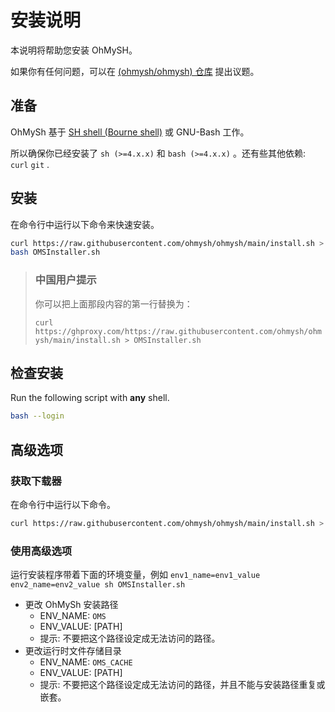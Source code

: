 # 安装说明

本说明将帮助您安装 OhMySH。

如果你有任何问题，可以在 [(ohmysh/ohmysh) 仓库](https://github.com/ohmysh/ohmysh/issues) 提出议题。

## 准备

OhMySh 基于 [SH shell (Bourne shell)](https://en.wikipedia.org/wiki/Bourne_shell) 或 GNU-Bash 工作。

所以确保你已经安装了 `sh (>=4.x.x)` 和 `bash (>=4.x.x)` 。还有些其他依赖: `curl` `git` .

## 安装

在命令行中运行以下命令来快速安装。

```sh
curl https://raw.githubusercontent.com/ohmysh/ohmysh/main/install.sh > OMSInstaller.sh
bash OMSInstaller.sh
```

> ### 中国用户提示
>
> 你可以把上面那段内容的第一行替换为：
>
> `curl https://ghproxy.com/https://raw.githubusercontent.com/ohmysh/ohmysh/main/install.sh > OMSInstaller.sh`

## 检查安装

Run the following script with **any** shell.

```sh
bash --login
```

## 高级选项

### 获取下载器

在命令行中运行以下命令。

```sh
curl https://raw.githubusercontent.com/ohmysh/ohmysh/main/install.sh > OMSInstaller.sh
```

### 使用高级选项

运行安装程序带着下面的环境变量，例如 `env1_name=env1_value env2_name=env2_value sh OMSInstaller.sh`

- 更改 OhMySh 安装路径
  - ENV_NAME: `OMS`
  - ENV_VALUE: [PATH]
  - 提示: 不要把这个路径设定成无法访问的路径。
- 更改运行时文件存储目录
  - ENV_NAME: `OMS_CACHE`
  - ENV_VALUE: [PATH]
  - 提示: 不要把这个路径设定成无法访问的路径，并且不能与安装路径重复或嵌套。
